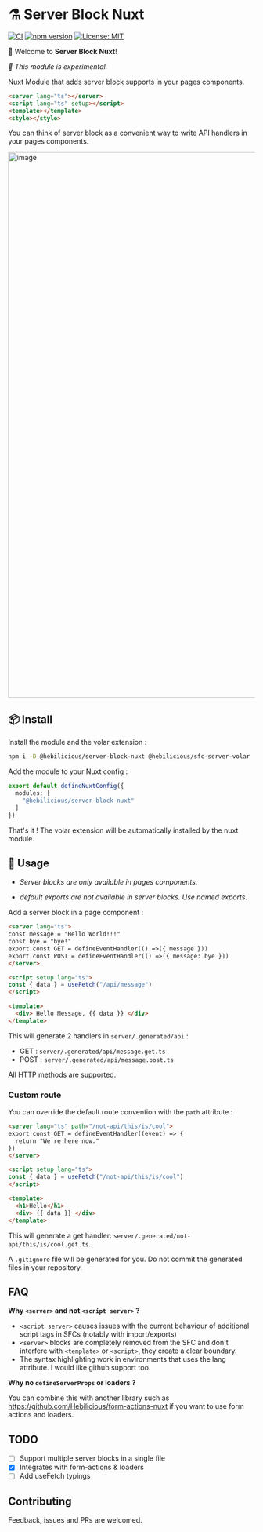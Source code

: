 # ⚗️ Server Block Nuxt

[![CI](https://github.com/Hebilicious/server-block-nuxt/actions/workflows/ci.yaml/badge.svg)](https://github.com/Hebilicious/server-block-nuxt/actions/workflows/ci.yaml)
[![npm version](https://badge.fury.io/js/@hebilicious%2Fserver-block-nuxt.svg)](https://badge.fury.io/js/@hebilicious%2Fserver-block-nuxt)
[![License: MIT](https://img.shields.io/badge/License-MIT-yellow.svg)](https://opensource.org/licenses/MIT)

🚀 Welcome to __Server Block Nuxt__!  

_🧪 This module is experimental._

Nuxt Module that adds server block supports in your pages components.

```html
<server lang="ts"></server>
<script lang="ts" setup></script>
<template></template>
<style></style>
```

You can think of server block as a convenient way to write API handlers in your pages components.

<img width="1112" alt="image" src="https://github.com/Hebilicious/server-block-nuxt/assets/13395944/4051eefe-cd83-48cb-a08b-88c451988d10">

## 📦 Install

Install the module and the volar extension :

```bash
npm i -D @hebilicious/server-block-nuxt @hebilicious/sfc-server-volar
```

Add the module to your Nuxt config :

```ts
export default defineNuxtConfig({
  modules: [
    "@hebilicious/server-block-nuxt"
  ]
})
```

That's it !
The volar extension will be automatically installed by the nuxt module.

## 📖 Usage

- *Server blocks are only available in pages components.*

- *default exports are not available in server blocks. Use named exports.*

Add a server block in a page component :

```html
<server lang="ts">
const message = "Hello World!!!"
const bye = "bye!"
export const GET = defineEventHandler(() =>({ message }))
export const POST = defineEventHandler(() =>({ message: bye }))
</server>

<script setup lang="ts">
const { data } = useFetch("/api/message")
</script>

<template>
  <div> Hello Message, {{ data }} </div>
</template>
```

This will generate 2 handlers in `server/.generated/api` :

- GET : `server/.generated/api/message.get.ts`
- POST : `server/.generated/api/message.post.ts`

All HTTP methods are supported.

### Custom route

You can override the default route convention with the `path` attribute  :

```html
<server lang="ts" path="/not-api/this/is/cool">
export const GET = defineEventHandler((event) => {
  return "We're here now."
})
</server>

<script setup lang="ts">
const { data } = useFetch("/not-api/this/is/cool")
</script>

<template>
  <h1>Hello</h1>
  <div> {{ data }} </div>
</template>
```

This will generate a get handler: `server/.generated/not-api/this/is/cool.get.ts`.

A `.gitignore` file will be generated for you. Do not commit the generated files in your repository.


## FAQ 

**Why `<server>` and not `<script server>` ?**

- `<script server>` causes issues with the current behaviour of additional script tags in SFCs (notably with import/exports)
- `<server>` blocks are completely removed from the SFC and don't interfere with `<template>` or `<script>`, they create a clear boundary.
- The syntax highlighting work in environments that uses the lang attribute. I would like github support too.

**Why no `defineServerProps` or loaders ?**

You can combine this with another library such as https://github.com/Hebilicious/form-actions-nuxt if you want to use form actions and loaders.

## TODO

- [ ] Support multiple server blocks in a single file
- [x] Integrates with form-actions & loaders
- [ ] Add useFetch typings

## Contributing 

Feedback, issues and PRs are welcomed.
